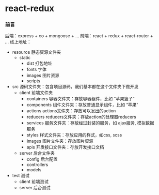 # react-redux

### 前言

后端：express + co + mongoose + ...
前端：react + redux + react-router + ...
线上地址：

- resource             静态资源文件夹
    - static
        - dist         打包地址
        - fonts        字体
        - images       图片资源
        - scripts
- src                  源码文件夹：包含项目源码，我们基本都在这个文件夹下做开发
    - client           前端文件夹
        - containers   容器文件夹：存放容器组件，比如 “苹果篮子”
        - components   组件文件夹：存放普通显示组件，比如 “苹果”
        - actions      actions文件夹：存放可以发出的action
        - reducers     reducers文件夹：存放action的处理器reducers
        - services     服务文件夹：存放经过封装的服务，如 ajax服务, 模拟数据服务
        - styles       样式文件夹：存放应用的样式，如css, scss
        - images       图片文件夹：存放图片资源
        - apis         开发接口文件夹：存放开发接口文档
    - server           后台文件夹
        - config       后台配置
        - controllers
        - models
- test                 测试
    - client           前端测试
    - server           后台测试